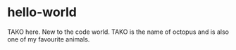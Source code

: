 # hello-world

TAKO here. New to the  code world.
TAKO is the name of octopus and is also one of my favourite animals.
